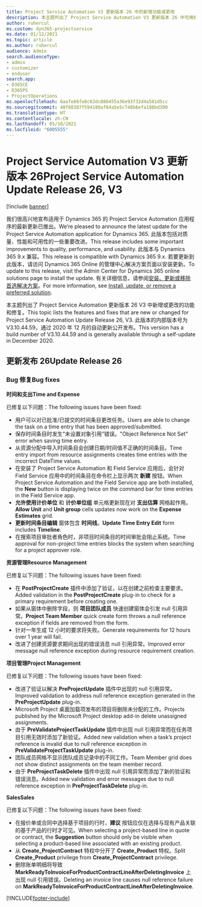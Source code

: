 ```yaml
---
title: Project Service Automation V3 更新版本 26 中的新增功能或更改
description: 本主题列出了 Project Service Automation V3 更新版本 26 中可用的功能和修复。
author: ruhercul
ms.custom: dyn365-projectservice
ms.date: 01/12/2021
ms.topic: article
ms.author: ruhercul
audience: Admin
search.audienceType:
- admin
- customizer
- enduser
search.app:
- D365CE
- D365PS
- ProjectOperations
ms.openlocfilehash: 6aafe66fe8c63dc886455a36e93f32d4a581d5cc
ms.sourcegitcommit: 40f68387f594180af64a5e5c748b6efa188bd300
ms.translationtype: HT
ms.contentlocale: zh-CN
ms.lasthandoff: 05/10/2021
ms.locfileid: "6005555"
---
```

# <a name="project-service-automation-update-release-26-v3"></a><span data-ttu-id="c294a-103">Project Service Automation V3 更新版本 26</span><span class="sxs-lookup"><span data-stu-id="c294a-103">Project Service Automation Update Release 26, V3</span></span>

[!include [banner](../includes/psa-now-project-operations.md)]

<span data-ttu-id="c294a-104">我们很高兴地宣布适用于 Dynamics 365 的 Project Service Automation 应用程序的最新更新已推出。</span><span class="sxs-lookup"><span data-stu-id="c294a-104">We’re pleased to announce the latest update for the Project Service Automation application for Dynamics 365.</span></span> <span data-ttu-id="c294a-105">此版本包括对质量、性能和可用性的一些重要改进。</span><span class="sxs-lookup"><span data-stu-id="c294a-105">This release includes some important improvements to quality, performance, and usability.</span></span> <span data-ttu-id="c294a-106">此版本与 Dynamics 365 9.x 兼容。</span><span class="sxs-lookup"><span data-stu-id="c294a-106">This release is compatible with Dynamics 365 9.x.</span></span> <span data-ttu-id="c294a-107">若要更新到此版本，请访问 Dynamics 365 Online 的管理中心解决方案页面以安装更新。</span><span class="sxs-lookup"><span data-stu-id="c294a-107">To update to this release, visit the Admin Center for Dynamics 365 online solutions page to install the update.</span></span> <span data-ttu-id="c294a-108">有关详细信息，请参阅[安装、更新或移除首选解决方案](/power-platform/admin/install-remove-preferred-solution)。</span><span class="sxs-lookup"><span data-stu-id="c294a-108">For more information, see [Install, update, or remove a preferred solution](/power-platform/admin/install-remove-preferred-solution).</span></span>

<span data-ttu-id="c294a-109">本主题列出了 Project Service Automation 更新版本 26 V3 中新增或更改的功能和修复。</span><span class="sxs-lookup"><span data-stu-id="c294a-109">This topic lists the features and fixes that are new or changed for Project Service Automation Update Release 26, V3.</span></span> <span data-ttu-id="c294a-110">此版本的内部版本号为 V3.10.44.59，通过 2020 年 12 月的自动更新公开发布。</span><span class="sxs-lookup"><span data-stu-id="c294a-110">This version has a build number of V3.10.44.59 and is generally available through a self-update in December 2020.</span></span>

## <a name="update-release-26"></a><span data-ttu-id="c294a-111">更新发布 26</span><span class="sxs-lookup"><span data-stu-id="c294a-111">Update Release 26</span></span>

### <a name="bug-fixes"></a><span data-ttu-id="c294a-112">Bug 修复</span><span class="sxs-lookup"><span data-stu-id="c294a-112">Bug fixes</span></span>

<span data-ttu-id="c294a-113">**时间和支出**</span><span class="sxs-lookup"><span data-stu-id="c294a-113">**Time and Expense**</span></span>

<span data-ttu-id="c294a-114">已修复以下问题：</span><span class="sxs-lookup"><span data-stu-id="c294a-114">The following issues have been fixed:</span></span>

- <span data-ttu-id="c294a-115">用户可以对已批准/已提交的时间条目更改任务。</span><span class="sxs-lookup"><span data-stu-id="c294a-115">Users are able to change the task on a time entry that has been approved/submitted.</span></span>
- <span data-ttu-id="c294a-116">保存时间条目时发生“未设置对象引用”错误。</span><span class="sxs-lookup"><span data-stu-id="c294a-116">"Object Reference Not Set" error when saving time entry.</span></span>
- <span data-ttu-id="c294a-117">从资源分配中导入时间条目会创建日期/时间值不正确的时间条目。</span><span class="sxs-lookup"><span data-stu-id="c294a-117">Time entry import from resource assignments creates time entries with the incorrect DateTime values.</span></span>
- <span data-ttu-id="c294a-118">在安装了 Project Service Automation 和 Field Service 应用后，会针对 Field Service 应用中的时间条目在命令栏上显示两次 **新建** 按钮。</span><span class="sxs-lookup"><span data-stu-id="c294a-118">When Project Service Automation and the Field Service app are both installed, the **New** button is displaying twice on the command bar for time entries in the Field Service app.</span></span>
- <span data-ttu-id="c294a-119">**允许使用计价单位** 和 **计价单位组** 单元格更新现在对 **支出估算** 网格起作用。</span><span class="sxs-lookup"><span data-stu-id="c294a-119">**Allow Unit** and **Unit group** cells updates now work on the **Expense Estimates** grid.</span></span>
- <span data-ttu-id="c294a-120">**更新时间条目编辑** 窗体包含 **时间线**。</span><span class="sxs-lookup"><span data-stu-id="c294a-120">**Update Time Entry Edit** form includes **Timeline**.</span></span>
- <span data-ttu-id="c294a-121">在搜索项目审批者角色时，非项目时间条目的时间审批会阻止系统。</span><span class="sxs-lookup"><span data-stu-id="c294a-121">Time approval for non-project time entries blocks the system when searching for a project approver role.</span></span>

<span data-ttu-id="c294a-122">**资源管理**</span><span class="sxs-lookup"><span data-stu-id="c294a-122">**Resource Management**</span></span>

<span data-ttu-id="c294a-123">已修复以下问题：</span><span class="sxs-lookup"><span data-stu-id="c294a-123">The following issues have been fixed:</span></span>

- <span data-ttu-id="c294a-124">在 **PostProjectCreate** 插件中添加了验证，以在创建之前检查主要要求。</span><span class="sxs-lookup"><span data-stu-id="c294a-124">Added validation in the **PostProjectCreate** plug-in to check for a primary requirement before creating one.</span></span>
- <span data-ttu-id="c294a-125">如果从窗体中删除字段，则 **项目团队成员** 快速创建窗体会引发 null 引用异常。</span><span class="sxs-lookup"><span data-stu-id="c294a-125">**Project Team Member** quick create form throws a null reference exception if fields are removed from the form.</span></span>
- <span data-ttu-id="c294a-126">针对一年生成 12 小时的要求将失败。</span><span class="sxs-lookup"><span data-stu-id="c294a-126">Generate requirements for 12 hours over 1 year will fail.</span></span>
- <span data-ttu-id="c294a-127">改进了创建资源要求期间出现的错误消息 null 引用异常。</span><span class="sxs-lookup"><span data-stu-id="c294a-127">Improved error message null reference exception during resource requirement creation.</span></span>

<span data-ttu-id="c294a-128">**项目管理**</span><span class="sxs-lookup"><span data-stu-id="c294a-128">**Project Management**</span></span>

<span data-ttu-id="c294a-129">已修复以下问题：</span><span class="sxs-lookup"><span data-stu-id="c294a-129">The following issues have been fixed:</span></span>

- <span data-ttu-id="c294a-130">改进了验证以解决 **PreProjectUpdate** 插件中出现的 null 引用异常。</span><span class="sxs-lookup"><span data-stu-id="c294a-130">Improved validation to address null reference exception generated in the **PreProjectUpdate** plug-in.</span></span>
- <span data-ttu-id="c294a-131">Microsoft Project 桌面加载项发布的项目将删除未分配的工作。</span><span class="sxs-lookup"><span data-stu-id="c294a-131">Projects published by the Microsoft Project desktop add-in delete unassigned assignments.</span></span>
- <span data-ttu-id="c294a-132">由于 **PreValidateProjectTaskUpdate** 插件中出现 null 引用异常而在任务项目引用无效时添加了新验证。</span><span class="sxs-lookup"><span data-stu-id="c294a-132">Added new validation when a task’s project reference is invalid due to null reference exception in **PreValidateProjectTaskUpdate** plug-in.</span></span>
- <span data-ttu-id="c294a-133">团队成员网格不显示团队成员记录中的不同工作。</span><span class="sxs-lookup"><span data-stu-id="c294a-133">Team Member grid does not show distinct assignments on the team member record.</span></span>
- <span data-ttu-id="c294a-134">由于 **PreProjectTaskDelete** 插件中出现 null 引用异常而添加了新的验证和错误消息。</span><span class="sxs-lookup"><span data-stu-id="c294a-134">Added new validation and error messages due to null reference exception in **PreProjectTaskDelete** plug-in.</span></span>

<span data-ttu-id="c294a-135">**Sales**</span><span class="sxs-lookup"><span data-stu-id="c294a-135">**Sales**</span></span>

<span data-ttu-id="c294a-136">已修复以下问题：</span><span class="sxs-lookup"><span data-stu-id="c294a-136">The following issues have been fixed:</span></span>

- <span data-ttu-id="c294a-137">在报价单或合同中选择基于项目的行时，**建议** 按钮应仅在选择与现有产品关联的基于产品的行时才可见。</span><span class="sxs-lookup"><span data-stu-id="c294a-137">When selecting a project-based line in quote or contract, the **Suggestion** button should only be visible when selecting a product-based line associated with an existing product.</span></span>
- <span data-ttu-id="c294a-138">从 **Create_ProjectContract** 特权中分开了 **Create_Product** 特权。</span><span class="sxs-lookup"><span data-stu-id="c294a-138">Split **Create_Product** privilege from **Create_ProjectContract** privilege.</span></span>
- <span data-ttu-id="c294a-139">删除账单明细将导致 **MarkReadyToInvoiceForProductContractLineAfterDeletingInvoice** 上出现 null 引用错误。</span><span class="sxs-lookup"><span data-stu-id="c294a-139">Deleting an invoice line causes null reference failure on **MarkReadyToInvoiceForProductContractLineAfterDeletingInvoice**.</span></span>


[!INCLUDE[footer-include](../includes/footer-banner.md)]